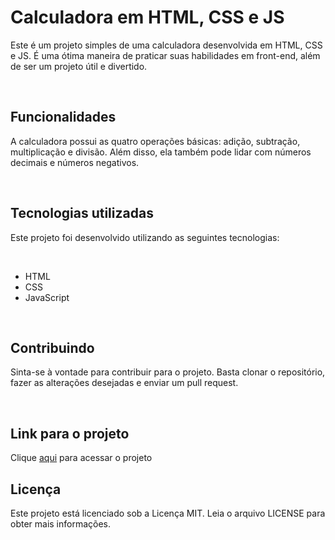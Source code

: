 <h1>Calculadora em HTML, CSS e JS</h1>

 <p>Este é um projeto simples de uma calculadora desenvolvida em HTML, CSS e JS. É uma ótima maneira de praticar suas habilidades em front-end, além de ser um projeto útil e divertido.</p>   
<br>
<h2>Funcionalidades</h2>
 <p>A calculadora possui as quatro operações básicas: adição, subtração, multiplicação e divisão. Além disso, ela também pode lidar com números decimais e números negativos.</p>  
<br>
<h2>Tecnologias utilizadas</h2>
 <p>Este projeto foi desenvolvido utilizando as seguintes tecnologias:</p>
<br>
<ul>
<li>HTML</li>
<li>CSS</li>
<li>JavaScript</li>
</ul>
<br>
<h2>Contribuindo</h2>
<p>Sinta-se à vontade para contribuir para o projeto. Basta clonar o repositório, fazer as alterações desejadas e enviar um pull request.</p>
<br>
<h2>Link para o projeto</h2>

Clique  [aqui](https://raru8.github.io/Calculator/) para acessar o projeto
<br>
<h2>Licença</h2>
<p>Este projeto está licenciado sob a Licença MIT. Leia o arquivo LICENSE para obter mais informações.</p>


